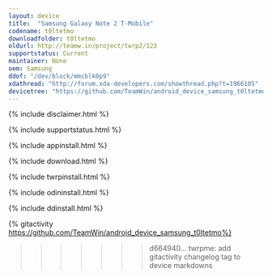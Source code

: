 ```yaml
---
layout: device
title:  "Samsung Galaxy Note 2 T-Mobile"
codename: t0ltetmo
downloadfolder: t0ltetmo
oldurl: http://teamw.in/project/twrp2/123
supportstatus: Current
maintainer: None
oem: Samsung
ddof: "/dev/block/mmcblk0p9"
xdathread: "http://forum.xda-developers.com/showthread.php?t=1966105"
devicetree: "https://github.com/TeamWin/android_device_samsung_t0ltetmo"
---
```


{% include disclaimer.html %}

{% include supportstatus.html %}

{% include appinstall.html %}

{% include download.html %}

{% include twrpinstall.html %}

{% include odininstall.html %}

{% include ddinstall.html %}

{% gitactivity  https://github.com/TeamWin/android_device_samsung_t0ltetmo%}
>>>>>>> d664940... twrpme: add gitactivity changelog tag to device markdowns
